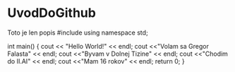 # UvodDoGithub
Toto je len popis
#include <iostream>
  using namespace std;
  
int main() {
    cout << "Hello World!" << endl;
    cout <<"Volam sa Gregor Falasta" << endl;
    cout <<"Byvam v Dolnej Tizine" << endl;
    cout <<"Chodim do II.AI" << endl;
    cout <<"Mam 16 rokov" << endl;
	return 0;
}
 


